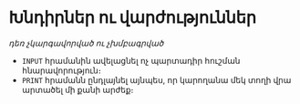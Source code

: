# Խնդիրներ ու վարժություններ

_դեռ չկարգավորված ու չխմբագրված_

* `INPUT` հրամանին ավելացնել ոչ պարտադիր հուշման հնարավորություն։
* `PRINT` հրամանն ընդլայնել այնպես, որ կարողանա մեկ տողի վրա արտածել մի քանի արժեք։

